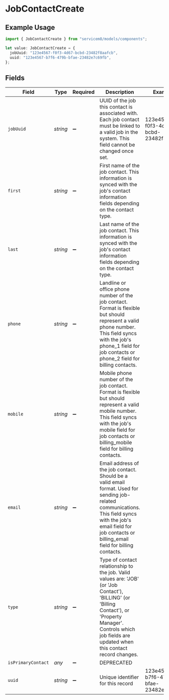 # JobContactCreate

## Example Usage

```typescript
import { JobContactCreate } from "servicem8/models/components";

let value: JobContactCreate = {
  jobUuid: "123e4567-f0f3-4d67-bcbd-23482f8aafcb",
  uuid: "123e4567-b7f6-479b-bfae-23482e7c69fb",
};
```

## Fields

| Field                                                                                                                                                                                                                    | Type                                                                                                                                                                                                                     | Required                                                                                                                                                                                                                 | Description                                                                                                                                                                                                              | Example                                                                                                                                                                                                                  |
| ------------------------------------------------------------------------------------------------------------------------------------------------------------------------------------------------------------------------ | ------------------------------------------------------------------------------------------------------------------------------------------------------------------------------------------------------------------------ | ------------------------------------------------------------------------------------------------------------------------------------------------------------------------------------------------------------------------ | ------------------------------------------------------------------------------------------------------------------------------------------------------------------------------------------------------------------------ | ------------------------------------------------------------------------------------------------------------------------------------------------------------------------------------------------------------------------ |
| `jobUuid`                                                                                                                                                                                                                | *string*                                                                                                                                                                                                                 | :heavy_minus_sign:                                                                                                                                                                                                       | UUID of the job this contact is associated with. Each job contact must be linked to a valid job in the system. This field cannot be changed once set.                                                                    | 123e4567-f0f3-4d67-bcbd-23482f8aafcb                                                                                                                                                                                     |
| `first`                                                                                                                                                                                                                  | *string*                                                                                                                                                                                                                 | :heavy_minus_sign:                                                                                                                                                                                                       | First name of the job contact. This information is synced with the job's contact information fields depending on the contact type.                                                                                       |                                                                                                                                                                                                                          |
| `last`                                                                                                                                                                                                                   | *string*                                                                                                                                                                                                                 | :heavy_minus_sign:                                                                                                                                                                                                       | Last name of the job contact. This information is synced with the job's contact information fields depending on the contact type.                                                                                        |                                                                                                                                                                                                                          |
| `phone`                                                                                                                                                                                                                  | *string*                                                                                                                                                                                                                 | :heavy_minus_sign:                                                                                                                                                                                                       | Landline or office phone number of the job contact. Format is flexible but should represent a valid phone number. This field syncs with the job's phone_1 field for job contacts or phone_2 field for billing contacts.  |                                                                                                                                                                                                                          |
| `mobile`                                                                                                                                                                                                                 | *string*                                                                                                                                                                                                                 | :heavy_minus_sign:                                                                                                                                                                                                       | Mobile phone number of the job contact. Format is flexible but should represent a valid mobile number. This field syncs with the job's mobile field for job contacts or billing_mobile field for billing contacts.       |                                                                                                                                                                                                                          |
| `email`                                                                                                                                                                                                                  | *string*                                                                                                                                                                                                                 | :heavy_minus_sign:                                                                                                                                                                                                       | Email address of the job contact. Should be a valid email format. Used for sending job-related communications. This field syncs with the job's email field for job contacts or billing_email field for billing contacts. |                                                                                                                                                                                                                          |
| `type`                                                                                                                                                                                                                   | *string*                                                                                                                                                                                                                 | :heavy_minus_sign:                                                                                                                                                                                                       | Type of contact relationship to the job. Valid values are: 'JOB' (or 'Job Contact'), 'BILLING' (or 'Billing Contact'), or 'Property Manager'. Controls which job fields are updated when this contact record changes.    |                                                                                                                                                                                                                          |
| `isPrimaryContact`                                                                                                                                                                                                       | *any*                                                                                                                                                                                                                    | :heavy_minus_sign:                                                                                                                                                                                                       | DEPRECATED                                                                                                                                                                                                               |                                                                                                                                                                                                                          |
| `uuid`                                                                                                                                                                                                                   | *string*                                                                                                                                                                                                                 | :heavy_minus_sign:                                                                                                                                                                                                       | Unique identifier for this record                                                                                                                                                                                        | 123e4567-b7f6-479b-bfae-23482e7c69fb                                                                                                                                                                                     |